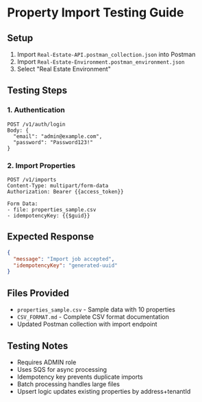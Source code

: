 # Property Import Testing Guide

## Setup

1. Import `Real-Estate-API.postman_collection.json` into Postman
2. Import `Real-Estate-Environment.postman_environment.json` 
3. Select "Real Estate Environment"

## Testing Steps

### 1. Authentication
```
POST /v1/auth/login
Body: {
  "email": "admin@example.com",
  "password": "Password123!"
}
```

### 2. Import Properties
```
POST /v1/imports
Content-Type: multipart/form-data
Authorization: Bearer {{access_token}}

Form Data:
- file: properties_sample.csv
- idempotencyKey: {{$guid}}
```

## Expected Response
```json
{
  "message": "Import job accepted",
  "idempotencyKey": "generated-uuid"
}
```

## Files Provided

- `properties_sample.csv` - Sample data with 10 properties
- `CSV_FORMAT.md` - Complete CSV format documentation
- Updated Postman collection with import endpoint

## Testing Notes

- Requires ADMIN role
- Uses SQS for async processing
- Idempotency key prevents duplicate imports
- Batch processing handles large files
- Upsert logic updates existing properties by address+tenantId